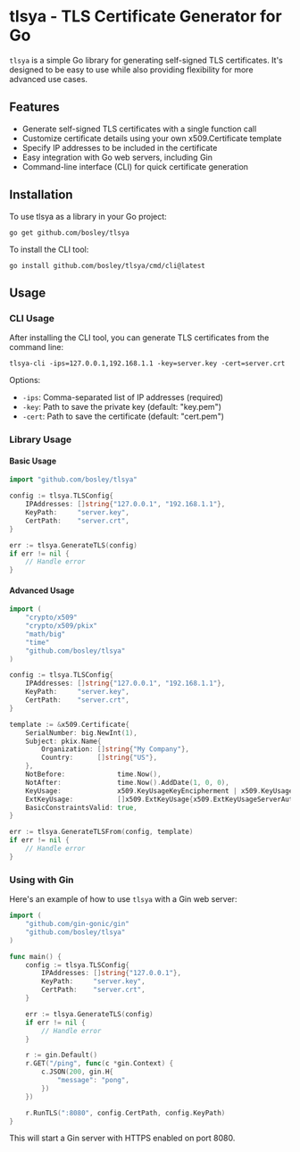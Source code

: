 # tlsya - TLS Certificate Generator for Go

`tlsya` is a simple Go library for generating self-signed TLS certificates.
It's designed to be easy to use while also providing flexibility for more advanced use cases.

## Features

- Generate self-signed TLS certificates with a single function call
- Customize certificate details using your own x509.Certificate template
- Specify IP addresses to be included in the certificate
- Easy integration with Go web servers, including Gin
- Command-line interface (CLI) for quick certificate generation

## Installation

To use tlsya as a library in your Go project:

```
go get github.com/bosley/tlsya
```

To install the CLI tool:

```
go install github.com/bosley/tlsya/cmd/cli@latest
```

## Usage

### CLI Usage

After installing the CLI tool, you can generate TLS certificates from the command line:

```
tlsya-cli -ips=127.0.0.1,192.168.1.1 -key=server.key -cert=server.crt
```

Options:
- `-ips`: Comma-separated list of IP addresses (required)
- `-key`: Path to save the private key (default: "key.pem")
- `-cert`: Path to save the certificate (default: "cert.pem")

### Library Usage

#### Basic Usage

```go
import "github.com/bosley/tlsya"

config := tlsya.TLSConfig{
    IPAddresses: []string{"127.0.0.1", "192.168.1.1"},
    KeyPath:     "server.key",
    CertPath:    "server.crt",
}

err := tlsya.GenerateTLS(config)
if err != nil {
    // Handle error
}
```

#### Advanced Usage

```go
import (
    "crypto/x509"
    "crypto/x509/pkix"
    "math/big"
    "time"
    "github.com/bosley/tlsya"
)

config := tlsya.TLSConfig{
    IPAddresses: []string{"127.0.0.1", "192.168.1.1"},
    KeyPath:     "server.key",
    CertPath:    "server.crt",
}

template := &x509.Certificate{
    SerialNumber: big.NewInt(1),
    Subject: pkix.Name{
        Organization: []string{"My Company"},
        Country:      []string{"US"},
    },
    NotBefore:             time.Now(),
    NotAfter:              time.Now().AddDate(1, 0, 0),
    KeyUsage:              x509.KeyUsageKeyEncipherment | x509.KeyUsageDigitalSignature,
    ExtKeyUsage:           []x509.ExtKeyUsage{x509.ExtKeyUsageServerAuth},
    BasicConstraintsValid: true,
}

err := tlsya.GenerateTLSFrom(config, template)
if err != nil {
    // Handle error
}
```

### Using with Gin

Here's an example of how to use `tlsya` with a Gin web server:

```go
import (
    "github.com/gin-gonic/gin"
    "github.com/bosley/tlsya"
)

func main() {
    config := tlsya.TLSConfig{
        IPAddresses: []string{"127.0.0.1"},
        KeyPath:     "server.key",
        CertPath:    "server.crt",
    }

    err := tlsya.GenerateTLS(config)
    if err != nil {
        // Handle error
    }

    r := gin.Default()
    r.GET("/ping", func(c *gin.Context) {
        c.JSON(200, gin.H{
            "message": "pong",
        })
    })

    r.RunTLS(":8080", config.CertPath, config.KeyPath)
}
```

This will start a Gin server with HTTPS enabled on port 8080.
